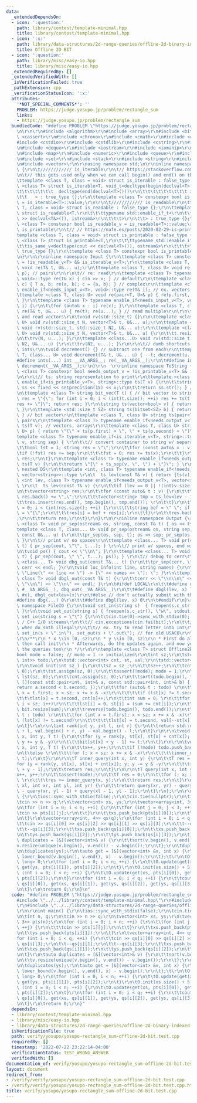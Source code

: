 ```yaml
---
data:
  _extendedDependsOn:
  - icon: ':question:'
    path: library/contest/template-minimal.hpp
    title: library/contest/template-minimal.hpp
  - icon: ':x:'
    path: library/data-structures/2d-range-queries/offline-2d-binary-indexed-tree.hpp
    title: Offline 2D BIT
  - icon: ':question:'
    path: library/misc/easy-io.hpp
    title: library/misc/easy-io.hpp
  _extendedRequiredBy: []
  _extendedVerifiedWith: []
  _isVerificationFailed: true
  _pathExtension: cpp
  _verificationStatusIcon: ':x:'
  attributes:
    '*NOT_SPECIAL_COMMENTS*': ''
    PROBLEM: https://judge.yosupo.jp/problem/rectangle_sum
    links:
    - https://judge.yosupo.jp/problem/rectangle_sum
  bundledCode: "#define PROBLEM \"https://judge.yosupo.jp/problem/rectangle_sum\"\r\
    \n\r\n\r\n#include <algorithm>\r\n#include <array>\r\n#include <bitset>\r\n#include\
    \ <cassert>\r\n#include <chrono>\r\n#include <cmath>\r\n#include <complex>\r\n\
    #include <cstdio>\r\n#include <cstdlib>\r\n#include <cstring>\r\n#include <ctime>\r\
    \n#include <deque>\r\n#include <iostream>\r\n#include <iomanip>\r\n#include <list>\r\
    \n#include <map>\r\n#include <numeric>\r\n#include <queue>\r\n#include <random>\r\
    \n#include <set>\r\n#include <stack>\r\n#include <string>\r\n#include <unordered_map>\r\
    \n#include <vector>\r\n\r\nusing namespace std;\n\r\ninline namespace Helpers\
    \ {\r\n\t//////////// is_iterable\r\n\t// https://stackoverflow.com/questions/13830158/check-if-a-variable-type-is-iterable\r\
    \n\t// this gets used only when we can call begin() and end() on that type\r\n\
    \ttemplate <class T, class = void> struct is_iterable : false_type {};\r\n\ttemplate\
    \ <class T> struct is_iterable<T, void_t<decltype(begin(declval<T>())),\r\n\t\t\
    \t\t\t\t\t\t\t  decltype(end(declval<T>()))\r\n\t\t\t\t\t\t\t\t\t >\r\n\t\t\t\t\
    \t\t   > : true_type {};\r\n\ttemplate <class T> constexpr bool is_iterable_v\
    \ = is_iterable<T>::value;\r\n\r\n\t//////////// is_readable\r\n\ttemplate <class\
    \ T, class = void> struct is_readable : false_type {};\r\n\ttemplate <class T>\
    \ struct is_readable<T,\r\n\t\t\ttypename std::enable_if_t<\r\n\t\t\t\tis_same_v<decltype(cin\
    \ >> declval<T&>()), istream&>\r\n\t\t\t>\r\n\t\t> : true_type {};\r\n\ttemplate\
    \ <class T> constexpr bool is_readable_v = is_readable<T>::value;\r\n\r\n\t////////////\
    \ is_printable\r\n\t// // https://nafe.es/posts/2020-02-29-is-printable/\r\n\t\
    template <class T, class = void> struct is_printable : false_type {};\r\n\ttemplate\
    \ <class T> struct is_printable<T,\r\n\t\t\ttypename std::enable_if_t<\r\n\t\t\
    \t\tis_same_v<decltype(cout << declval<T>()), ostream&>\r\n\t\t\t>\r\n\t\t> :\
    \ true_type {};\r\n\ttemplate <class T> constexpr bool is_printable_v = is_printable<T>::value;\r\
    \n}\r\n\r\ninline namespace Input {\r\n\ttemplate <class T> constexpr bool needs_input_v\
    \ = !is_readable_v<T> && is_iterable_v<T>;\r\n\ttemplate <class T, class... U>\
    \ void re(T& t, U&... u);\r\n\ttemplate <class T, class U> void re(pair<T, U>&\
    \ p); // pairs\r\n\r\n\t// re: read\r\n\ttemplate <class T> typename enable_if<is_readable_v<T>,\
    \ void>::type re(T& x) { cin >> x; } // default\r\n\ttemplate <class T> void re(complex<T>&\
    \ c) { T a, b; re(a, b); c = {a, b}; } // complex\r\n\ttemplate <class T> typename\
    \ enable_if<needs_input_v<T>, void>::type re(T& i); // ex. vectors, arrays\r\n\
    \ttemplate <class T, class U> void re(pair<T, U>& p) { re(p.first, p.second);\
    \ }\r\n\ttemplate <class T> typename enable_if<needs_input_v<T>, void>::type re(T&\
    \ i) {\r\n\t\tfor (auto& x : i) re(x); }\r\n\ttemplate <class T, class... U> void\
    \ re(T& t, U&... u) { re(t); re(u...); } // read multiple\r\n\r\n\t// rv: resize\
    \ and read vectors\r\n\tvoid rv(std::size_t) {}\r\n\ttemplate <class T, class...\
    \ U> void rv(std::size_t N, vector<T>& t, U&... u);\r\n\ttemplate <class...U>\
    \ void rv(std::size_t, std::size_t N2, U&... u);\r\n\ttemplate <class T, class...\
    \ U> void rv(std::size_t N, vector<T>& t, U&... u) {\r\n\t\tt.resize(N); re(t);\r\
    \n\t\trv(N, u...); }\r\n\ttemplate <class...U> void rv(std::size_t, std::size_t\
    \ N2, U&... u) {\r\n\t\trv(N2, u...); }\r\n\r\n\t// dumb shortcuts to read in\
    \ ints\r\n\tvoid decrement() {} // subtract one from each\r\n\ttemplate <class\
    \ T, class... U> void decrement(T& t, U&... u) { --t; decrement(u...); }\r\n\t\
    #define ints(...) int __VA_ARGS__; re(__VA_ARGS__);\r\n\t#define int1(...) ints(__VA_ARGS__);\
    \ decrement(__VA_ARGS__);\r\n}\r\n  \r\ninline namespace ToString {\r\n\ttemplate\
    \ <class T> constexpr bool needs_output_v = !is_printable_v<T> && is_iterable_v<T>;\r\
    \n\r\n\t// ts: string representation to print\r\n\ttemplate <class T> typename\
    \ enable_if<is_printable_v<T>, string>::type ts(T v) {\r\n\t\tstringstream ss;\
    \ ss << fixed << setprecision(15) << v;\r\n\t\treturn ss.str(); } // default\r\
    \n\ttemplate <class T> string bit_vec(T t) { // bit vector to string\r\n\t\tstring\
    \ res = \"{\"; for (int i = 0; i < (int)t.size(); ++i) res += ts(t[i]);\r\n\t\t\
    res += \"}\"; return res; }\r\n\tstring ts(vector<bool> v) { return bit_vec(v);\
    \ }\r\n\ttemplate <std::size_t SZ> string ts(bitset<SZ> b) { return bit_vec(b);\
    \ } // bit vector\r\n\ttemplate <class T, class U> string ts(pair<T, U> p); //\
    \ pairs\r\n\ttemplate <class T> typename enable_if<needs_output_v<T>, string>::type\
    \ ts(T v); // vectors, arrays\r\n\ttemplate <class T, class U> string ts(pair<T,\
    \ U> p) { return \"(\" + ts(p.first) + \", \" + ts(p.second) + \")\"; }\r\n\t\
    template <class T> typename enable_if<is_iterable_v<T>, string>::type ts_sep(T\
    \ v, string sep) { \r\n\t\t// convert container to string w/ separator sep\r\n\
    \t\tbool fst = 1; string res = \"\";\r\n\t\tfor (const auto& x : v) { \r\n\t\t\
    \tif (!fst) res += sep;\r\n\t\t\tfst = 0; res += ts(x);\r\n\t\t}\r\n\t\treturn\
    \ res;\r\n\t}\r\n\ttemplate <class T> typename enable_if<needs_output_v<T>, string>::type\
    \ ts(T v) {\r\n\t\treturn \"{\" + ts_sep(v, \", \") + \"}\"; } \r\n\r\n\t// for\
    \ nested DS\r\n\ttemplate <int, class T> typename enable_if<!needs_output_v<T>,\
    \ vector<string>>::type \r\n\t  ts_lev(const T& v) { return {ts(v)}; }\r\n\ttemplate\
    \ <int lev, class T> typename enable_if<needs_output_v<T>, vector<string>>::type\
    \ \r\n\t  ts_lev(const T& v) {\r\n\t\tif (lev == 0 || !(int)v.size()) return {ts(v)};\r\
    \n\t\tvector<string> res;\r\n\t\tfor (const auto& t : v) {\r\n\t\t\tif ((int)res.size())\
    \ res.back() += \",\";\r\n\t\t\tvector<string> tmp = ts_lev<lev - 1>(t);\r\n\t\
    \t\tres.insert(res.end(), tmp.begin(), tmp.end()); \r\n\t\t}\r\n\t\tfor (int i\
    \ = 0; i < (int)res.size(); ++i) {\r\n\t\t\tstring bef = \" \"; if (i == 0) bef\
    \ = \"{\";\r\n\t\t\tres[i] = bef + res[i];\r\n\t\t}\r\n\t\tres.back() += \"}\"\
    ;\r\n\t\treturn res;\r\n\t}\r\n}\r\n\r\ninline namespace Output {\r\n\ttemplate\
    \ <class T> void pr_sep(ostream& os, string, const T& t) { os << ts(t); }\r\n\t\
    template <class T, class... U> void pr_sep(ostream& os, string sep, const T& t,\
    \ const U&... u) {\r\n\t\tpr_sep(os, sep, t); os << sep; pr_sep(os, sep, u...);\
    \ }\r\n\t// print w/ no spaces\r\n\ttemplate <class... T> void pr(const T&...\
    \ t) { pr_sep(cout, \"\", t...); } \r\n\t// print w/ spaces, end with newline\r\
    \n\tvoid ps() { cout << \"\\n\"; }\r\n\ttemplate <class... T> void ps(const T&...\
    \ t) { pr_sep(cout, \" \", t...); ps(); } \r\n\t// debug to cerr\r\n\ttemplate\
    \ <class... T> void dbg_out(const T&... t) {\r\n\t\tpr_sep(cerr, \" | \", t...);\
    \ cerr << endl; }\r\n\tvoid loc_info(int line, string names) {\r\n\t\tcerr <<\
    \ \"Line(\" << line << \") -> [\" << names << \"]: \"; }\r\n\ttemplate <int lev,\
    \ class T> void dbgl_out(const T& t) {\r\n\t\tcerr << \"\\n\\n\" << ts_sep(ts_lev<lev>(t),\
    \ \"\\n\") << \"\\n\" << endl; }\r\n\t#ifdef LOCAL\r\n\t\t#define dbg(...) loc_info(__LINE__,\
    \ #__VA_ARGS__), dbg_out(__VA_ARGS__)\r\n\t\t#define dbgl(lev, x) loc_info(__LINE__,\
    \ #x), dbgl_out<lev>(x)\r\n\t#else // don't actually submit with this\r\n\t\t\
    #define dbg(...) 0\r\n\t\t#define dbgl(lev, x) 0\r\n\t#endif\r\n}\r\n\r\ninline\
    \ namespace FileIO {\r\n\tvoid set_in(string s)  { freopen(s.c_str(), \"r\", stdin);\
    \ }\r\n\tvoid set_out(string s) { freopen(s.c_str(), \"w\", stdout); }\r\n\tvoid\
    \ set_io(string s = \"\") {\r\n\t\tcin.tie(0)->sync_with_stdio(0); // unsync C\
    \ / C++ I/O streams\r\n\t\t// cin.exceptions(cin.failbit);\r\n\t\t// throws exception\
    \ when do smth illegal\r\n\t\t// ex. try to read letter into int\r\n\t\tif (!s.empty())\
    \ set_in(s + \".in\"), set_out(s + \".out\"); // for old USACO\r\n\t}\r\n}\r\n\
    \r\n/**\r\n * x \\in [0, sz)\r\n * y \\in [0, sz)\r\n * First do all the updates,\
    \ then call init\r\n * Afterwards, do the updates again, and now you can mix in\
    \ the queries too\r\n */\r\n\r\ntemplate <class T> struct Offline2DBIT { \r\n\t\
    bool mode = false; // mode = 1 -> initialized\r\n\tint sz;\r\n\tstd::vector<std::pair<int,\
    \ int>> todo;\r\n\tstd::vector<int> cnt, st, val;\r\n\tstd::vector<T> bit;\r\n\
    \r\n\tvoid init(int sz_) {\r\n\t\tsz = sz_;\r\n\t\tsz++;\r\n\t\tcnt.assign(sz,\
    \ 0);\r\n\t\tst.assign(sz, 0);\r\n\t\tassert(!mode); mode = 1;\r\n\t\tstd::vector<int>\
    \ lst(sz, 0);\r\n\t\tcnt.assign(sz, 0);\r\n\t\tsort(todo.begin(), todo.end(),\
    \ [](const std::pair<int, int>& a, const std::pair<int, int>& b) { \r\n\t\t\t\
    return a.second < b.second; });\r\n\t\tfor (auto& t : todo) \r\n\t\t\tfor (int\
    \ x = t.first; x < sz; x += x & -x)\r\n\t\t\t\tif (lst[x] != t.second)\r\n\t\t\
    \t\t\tlst[x] = t.second, cnt[x]++;\r\n\t\tint sum = 0; \r\n\t\tfor (int i = 0;\
    \ i < sz; i++)\r\n\t\t\tlst[i] = 0, st[i] = (sum += cnt[i]);\r\n\t\tval.resize(sum);\
    \ bit.resize(sum);\r\n\t\treverse(todo.begin(), todo.end());\r\n\t\tfor (auto&\
    \ t : todo) \r\n\t\t\tfor (int x = t.first; x < sz; x += x & -x)\r\n\t\t\t\tif\
    \ (lst[x] != t.second)\r\n\t\t\t\t\tlst[x] = t.second, val[--st[x]] = t.second;\r\
    \n\t}\r\n\r\n\tint rank(int y, int l, int r) {\r\n\t\treturn std::upper_bound(val.begin()\
    \ + l, val.begin() + r, y) - val.begin() - l;\r\n\t}\r\n\r\n\tvoid inner_update(int\
    \ x, int y, T t) {\r\n\t\tfor (y = rank(y, st[x], st[x] + cnt[x]); y <= cnt[x];\
    \ y += y & -y)\r\n\t\t\tbit[st[x] + y - 1] += t;\r\n\t}\r\n\r\n\tvoid update(int\
    \ x, int y, T t) {\r\n\t\tx++, y++;\r\n\t\tif (!mode) todo.push_back({x, y});\r\
    \n\t\telse \r\n\t\t\tfor (; x < sz; x += x & -x)\r\n\t\t\t\tinner_update(x, y,\
    \ t);\r\n\t}\r\n\r\n\tT inner_query(int x, int y) {\r\n\t\tT res = 0;\r\n\t\t\
    for (y = rank(y, st[x], st[x] + cnt[x]); y; y -= y & -y)\r\n\t\t\tres += bit[st[x]\
    \ + y - 1];\r\n\t\treturn res;\r\n\t}\r\n\r\n\tT query(int x, int y) {\r\n\t\t\
    x++, y++;\r\n\t\tassert(mode);\r\n\t\tT res = 0;\r\n\t\tfor (; x; x -= x & -x)\
    \ \r\n\t\t\tres += inner_query(x, y);\r\n\t\treturn res;\r\n\t}\r\n\t\r\n\tT query(int\
    \ xl, int xr, int yl, int yr) {\r\n\t\treturn query(xr, yr) - query(xl - 1, yr)\
    \ - query(xr, yl - 1) + query(xl - 1, yl - 1);\r\n\t}\r\n};\r\n\r\nint main()\
    \ {\r\n\tios::sync_with_stdio(false);\r\n\tcin.tie(nullptr);\r\n\tint n, q;\r\n\
    \tcin >> n >> q;\r\n\tvector<int> xs, ys;\r\n\tvector<array<int, 3>> pts(n);\r\
    \n\tfor (int i = 0; i < n; ++i) {\r\n\t\tfor (int j = 0; j < 3; ++j) {\r\n\t\t\
    \tcin >> pts[i][j];\r\n\t\t}\r\n\t\txs.push_back(pts[i][0]);\r\n\t\tys.push_back(pts[i][1]);\r\
    \n\t}\r\n\tvector<array<int, 4>> qs(q);\r\n\tfor (int i = 0; i < q; ++i) {\r\n\
    \t\tcin >> qs[i][0] >> qs[i][2] >> qs[i][1] >> qs[i][3];\r\n\t\t--qs[i][1];\r\n\
    \t\t--qs[i][3];\r\n\t\txs.push_back(qs[i][0]);\r\n\t\txs.push_back(qs[i][1]);\r\
    \n\t\tys.push_back(qs[i][2]);\r\n\t\tys.push_back(qs[i][3]);\r\n\t}\r\n\tauto\
    \ duplicates = [&](vector<int>& v) {\r\n\t\tsort(v.begin(), v.end());\r\n\t\t\
    v.resize(unique(v.begin(), v.end()) - v.begin());\r\n\t};\r\n\tduplicates(xs);\r\
    \n\tduplicates(ys);\r\n\tauto get = [&](vector<int> &v, int x) {\r\n\t\treturn\
    \ lower_bound(v.begin(), v.end(), x) - v.begin();\r\n\t};\t\r\n\tOffline2DBIT<long\
    \ long> O;\r\n\tfor (int i = 0; i < n; ++i) {\r\n\t\tO.update(get(xs, pts[i][0]),\
    \ get(ys, pts[i][1]), pts[i][2]);\r\n\t}\r\n\tO.init(xs.size() + 5);\r\n\tfor\
    \ (int i = 0; i < n; ++i) {\r\n\t\tO.update(get(xs, pts[i][0]), get(ys, pts[i][1]),\
    \ pts[i][2]);\r\n\t}\r\n\tfor (int i = 0; i < q; ++i) {\r\n\t\tcout << O.query(get(xs,\
    \ qs[i][0]), get(xs, qs[i][1]), get(ys, qs[i][2]), get(ys, qs[i][3])) << '\\n';\r\
    \n\t}\r\n\treturn 0;\r\n}\n"
  code: "#define PROBLEM \"https://judge.yosupo.jp/problem/rectangle_sum\"\r\n\r\n\
    #include \"../../library/contest/template-minimal.hpp\"\r\n#include \"../../library/misc/easy-io.hpp\"\
    \r\n#include \"../../library/data-structures/2d-range-queries/offline-2d-binary-indexed-tree.hpp\"\
    \r\n\r\nint main() {\r\n\tios::sync_with_stdio(false);\r\n\tcin.tie(nullptr);\r\
    \n\tint n, q;\r\n\tcin >> n >> q;\r\n\tvector<int> xs, ys;\r\n\tvector<array<int,\
    \ 3>> pts(n);\r\n\tfor (int i = 0; i < n; ++i) {\r\n\t\tfor (int j = 0; j < 3;\
    \ ++j) {\r\n\t\t\tcin >> pts[i][j];\r\n\t\t}\r\n\t\txs.push_back(pts[i][0]);\r\
    \n\t\tys.push_back(pts[i][1]);\r\n\t}\r\n\tvector<array<int, 4>> qs(q);\r\n\t\
    for (int i = 0; i < q; ++i) {\r\n\t\tcin >> qs[i][0] >> qs[i][2] >> qs[i][1] >>\
    \ qs[i][3];\r\n\t\t--qs[i][1];\r\n\t\t--qs[i][3];\r\n\t\txs.push_back(qs[i][0]);\r\
    \n\t\txs.push_back(qs[i][1]);\r\n\t\tys.push_back(qs[i][2]);\r\n\t\tys.push_back(qs[i][3]);\r\
    \n\t}\r\n\tauto duplicates = [&](vector<int>& v) {\r\n\t\tsort(v.begin(), v.end());\r\
    \n\t\tv.resize(unique(v.begin(), v.end()) - v.begin());\r\n\t};\r\n\tduplicates(xs);\r\
    \n\tduplicates(ys);\r\n\tauto get = [&](vector<int> &v, int x) {\r\n\t\treturn\
    \ lower_bound(v.begin(), v.end(), x) - v.begin();\r\n\t};\t\r\n\tOffline2DBIT<long\
    \ long> O;\r\n\tfor (int i = 0; i < n; ++i) {\r\n\t\tO.update(get(xs, pts[i][0]),\
    \ get(ys, pts[i][1]), pts[i][2]);\r\n\t}\r\n\tO.init(xs.size() + 5);\r\n\tfor\
    \ (int i = 0; i < n; ++i) {\r\n\t\tO.update(get(xs, pts[i][0]), get(ys, pts[i][1]),\
    \ pts[i][2]);\r\n\t}\r\n\tfor (int i = 0; i < q; ++i) {\r\n\t\tcout << O.query(get(xs,\
    \ qs[i][0]), get(xs, qs[i][1]), get(ys, qs[i][2]), get(ys, qs[i][3])) << '\\n';\r\
    \n\t}\r\n\treturn 0;\r\n}"
  dependsOn:
  - library/contest/template-minimal.hpp
  - library/misc/easy-io.hpp
  - library/data-structures/2d-range-queries/offline-2d-binary-indexed-tree.hpp
  isVerificationFile: true
  path: verify/yosupo/yosupo-rectangle_sum-offline-2d-bit.test.cpp
  requiredBy: []
  timestamp: '2022-07-22 23:22:14-04:00'
  verificationStatus: TEST_WRONG_ANSWER
  verifiedWith: []
documentation_of: verify/yosupo/yosupo-rectangle_sum-offline-2d-bit.test.cpp
layout: document
redirect_from:
- /verify/verify/yosupo/yosupo-rectangle_sum-offline-2d-bit.test.cpp
- /verify/verify/yosupo/yosupo-rectangle_sum-offline-2d-bit.test.cpp.html
title: verify/yosupo/yosupo-rectangle_sum-offline-2d-bit.test.cpp
---
```

